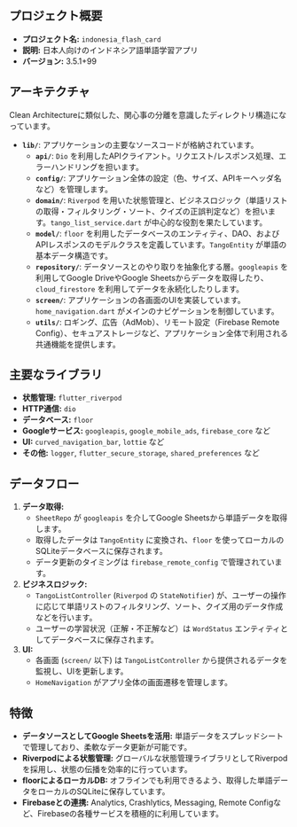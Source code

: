 
## プロジェクト概要

- **プロジェクト名:** `indonesia_flash_card`
- **説明:** 日本人向けのインドネシア語単語学習アプリ
- **バージョン:** 3.5.1+99

## アーキテクチャ

Clean Architectureに類似した、関心事の分離を意識したディレクトリ構造になっています。

- **`lib/`**: アプリケーションの主要なソースコードが格納されています。
    - **`api/`**: `Dio` を利用したAPIクライアント。リクエスト/レスポンス処理、エラーハンドリングを担います。
    - **`config/`**: アプリケーション全体の設定（色、サイズ、APIキーヘッダ名など）を管理します。
    - **`domain/`**: `Riverpod` を用いた状態管理と、ビジネスロジック（単語リストの取得・フィルタリング・ソート、クイズの正誤判定など）を担います。`tango_list_service.dart` が中心的な役割を果たしています。
    - **`model/`**: `floor` を利用したデータベースのエンティティ、DAO、およびAPIレスポンスのモデルクラスを定義しています。`TangoEntity` が単語の基本データ構造です。
    - **`repository/`**: データソースとのやり取りを抽象化する層。`googleapis` を利用してGoogle DriveやGoogle Sheetsからデータを取得したり、`cloud_firestore` を利用してデータを永続化したりします。
    - **`screen/`**: アプリケーションの各画面のUIを実装しています。`home_navigation.dart` がメインのナビゲーションを制御しています。
    - **`utils/`**: ロギング、広告（AdMob）、リモート設定（Firebase Remote Config）、セキュアストレージなど、アプリケーション全体で利用される共通機能を提供します。

## 主要なライブラリ

- **状態管理:** `flutter_riverpod`
- **HTTP通信:** `dio`
- **データベース:** `floor`
- **Googleサービス:** `googleapis`, `google_mobile_ads`, `firebase_core` など
- **UI:** `curved_navigation_bar`, `lottie` など
- **その他:** `logger`, `flutter_secure_storage`, `shared_preferences` など

## データフロー

1.  **データ取得:**
    - `SheetRepo` が `googleapis` を介してGoogle Sheetsから単語データを取得します。
    - 取得したデータは `TangoEntity` に変換され、`floor` を使ってローカルのSQLiteデータベースに保存されます。
    - データ更新のタイミングは `firebase_remote_config` で管理されています。
2.  **ビジネスロジック:**
    - `TangoListController` (`Riverpod` の `StateNotifier`) が、ユーザーの操作に応じて単語リストのフィルタリング、ソート、クイズ用のデータ作成などを行います。
    - ユーザーの学習状況（正解・不正解など）は `WordStatus` エンティティとしてデータベースに保存されます。
3.  **UI:**
    - 各画面 (`screen/` 以下) は `TangoListController` から提供されるデータを監視し、UIを更新します。
    - `HomeNavigation` がアプリ全体の画面遷移を管理します。

## 特徴

- **データソースとしてGoogle Sheetsを活用:** 単語データをスプレッドシートで管理しており、柔軟なデータ更新が可能です。
- **Riverpodによる状態管理:** グローバルな状態管理ライブラリとしてRiverpodを採用し、状態の伝播を効率的に行っています。
- **floorによるローカルDB:** オフラインでも利用できるよう、取得した単語データをローカルのSQLiteに保存しています。
- **Firebaseとの連携:** Analytics, Crashlytics, Messaging, Remote Configなど、Firebaseの各種サービスを積極的に利用しています。
